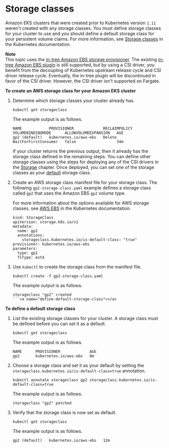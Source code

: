 # Storage classes<a name="storage-classes"></a>

Amazon EKS clusters that were created prior to Kubernetes version `1.11` weren't created with any storage classes\. You must define storage classes for your cluster to use and you should define a default storage class for your persistent volume claims\. For more information, see [Storage classes](https://kubernetes.io/docs/concepts/storage/storage-classes) in the Kubernetes documentation\.

**Note**  
This topic uses the [in\-tree Amazon EBS storage provisioner](https://kubernetes.io/docs/concepts/storage/volumes/#awselasticblockstore)\.  The existing [in\-tree Amazon EBS plugin](https://kubernetes.io/docs/concepts/storage/volumes/#awselasticblockstore) is still supported, but by using a CSI driver, you benefit from the decoupling of Kubernetes upstream release cycle and CSI driver release cycle\. Eventually, the in\-tree plugin will be discontinued in favor of the CSI driver\. However, the CSI driver isn't supported on Fargate\.

**To create an AWS storage class for your Amazon EKS cluster**

1. Determine which storage classes your cluster already has\.

   ```
   kubectl get storageclass
   ```

   The example output is as follows\.

   ```
   NAME            PROVISIONER             RECLAIMPOLICY   VOLUMEBINDINGMODE      ALLOWVOLUMEEXPANSION   AGE
   gp2 (default)   kubernetes.io/aws-ebs   Delete          WaitForFirstConsumer   false                  34m
   ```

   If your cluster returns the previous output, then it already has the storage class defined in the remaining steps\. You can define other storage classes using the steps for deploying any of the CSI drivers in the [Storage](storage.md) chapter\. Once deployed, you can set one of the storage classes as your [default](#define-default-storage-class) storage class\.

1. Create an AWS storage class manifest file for your storage class\. The following `gp2-storage-class.yaml` example defines a storage class called `gp2` that uses the Amazon EBS `gp2` volume type\.

   For more information about the options available for AWS storage classes, see [AWS EBS](https://kubernetes.io/docs/concepts/storage/storage-classes/#aws-ebs) in the Kubernetes documentation\.

   ```
   kind: StorageClass
   apiVersion: storage.k8s.io/v1
   metadata:
     name: gp2
     annotations:
       storageclass.kubernetes.io/is-default-class: "true"
   provisioner: kubernetes.io/aws-ebs
   parameters:
     type: gp2
     fsType: ext4
   ```

1. Use  `kubectl`  to create the storage class from the manifest file\.

   ```
   kubectl create -f gp2-storage-class.yaml
   ```

   The example output is as follows\.

   ```
   storageclass "gp2" created
   ```<a name="define-default-storage-class"></a>

**To define a default storage class**

1. List the existing storage classes for your cluster\. A storage class must be defined before you can set it as a default\.

   ```
   kubectl get storageclass
   ```

   The example output is as follows\.

   ```
   NAME      PROVISIONER             AGE
   gp2       kubernetes.io/aws-ebs   8m
   ```

1. Choose a storage class and set it as your default by setting the `storageclass.kubernetes.io/is-default-class=true` annotation\.

   ```
   kubectl annotate storageclass gp2 storageclass.kubernetes.io/is-default-class=true
   ```

   The example output is as follows\.

   ```
   storageclass "gp2" patched
   ```

1. Verify that the storage class is now set as default\.

   ```
   kubectl get storageclass
   ```

   The example output is as follows\.

   ```
   gp2 (default)   kubernetes.io/aws-ebs   12m
   ```